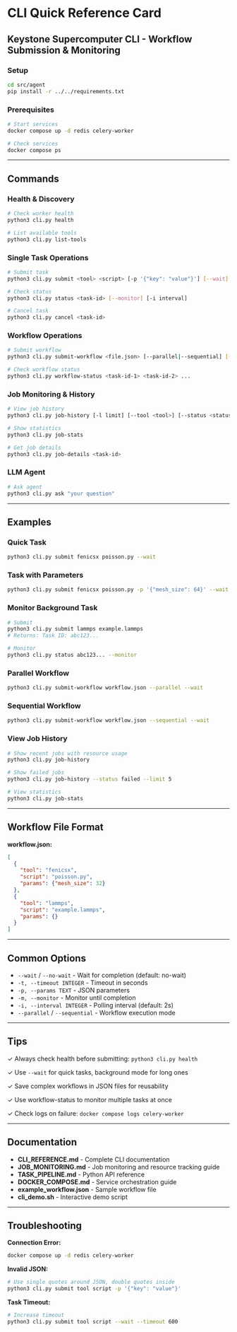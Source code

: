 # CLI Quick Reference Card

## Keystone Supercomputer CLI - Workflow Submission & Monitoring

### Setup
```bash
cd src/agent
pip install -r ../../requirements.txt
```

### Prerequisites
```bash
# Start services
docker compose up -d redis celery-worker

# Check services
docker compose ps
```

---

## Commands

### Health & Discovery
```bash
# Check worker health
python3 cli.py health

# List available tools
python3 cli.py list-tools
```

### Single Task Operations
```bash
# Submit task
python3 cli.py submit <tool> <script> [-p '{"key": "value"}'] [--wait] [-t timeout]

# Check status
python3 cli.py status <task-id> [--monitor] [-i interval]

# Cancel task
python3 cli.py cancel <task-id>
```

### Workflow Operations
```bash
# Submit workflow
python3 cli.py submit-workflow <file.json> [--parallel|--sequential] [--wait] [-t timeout]

# Check workflow status
python3 cli.py workflow-status <task-id-1> <task-id-2> ...
```

### Job Monitoring & History
```bash
# View job history
python3 cli.py job-history [-l limit] [--tool <tool>] [--status <status>]

# Show statistics
python3 cli.py job-stats

# Get job details
python3 cli.py job-details <task-id>
```

### LLM Agent
```bash
# Ask agent
python3 cli.py ask "your question"
```

---

## Examples

### Quick Task
```bash
python3 cli.py submit fenicsx poisson.py --wait
```

### Task with Parameters
```bash
python3 cli.py submit fenicsx poisson.py -p '{"mesh_size": 64}' --wait
```

### Monitor Background Task
```bash
# Submit
python3 cli.py submit lammps example.lammps
# Returns: Task ID: abc123...

# Monitor
python3 cli.py status abc123... --monitor
```

### Parallel Workflow
```bash
python3 cli.py submit-workflow workflow.json --parallel --wait
```

### Sequential Workflow
```bash
python3 cli.py submit-workflow workflow.json --sequential --wait
```

### View Job History
```bash
# Show recent jobs with resource usage
python3 cli.py job-history

# Show failed jobs
python3 cli.py job-history --status failed --limit 5

# View statistics
python3 cli.py job-stats
```

---

## Workflow File Format

**workflow.json:**
```json
[
  {
    "tool": "fenicsx",
    "script": "poisson.py",
    "params": {"mesh_size": 32}
  },
  {
    "tool": "lammps",
    "script": "example.lammps",
    "params": {}
  }
]
```

---

## Common Options

- `--wait` / `--no-wait` - Wait for completion (default: no-wait)
- `-t, --timeout INTEGER` - Timeout in seconds
- `-p, --params TEXT` - JSON parameters
- `-m, --monitor` - Monitor until completion
- `-i, --interval INTEGER` - Polling interval (default: 2s)
- `--parallel` / `--sequential` - Workflow execution mode

---

## Tips

✓ Always check health before submitting: `python3 cli.py health`

✓ Use `--wait` for quick tasks, background mode for long ones

✓ Save complex workflows in JSON files for reusability

✓ Use workflow-status to monitor multiple tasks at once

✓ Check logs on failure: `docker compose logs celery-worker`

---

## Documentation

- **CLI_REFERENCE.md** - Complete CLI documentation
- **JOB_MONITORING.md** - Job monitoring and resource tracking guide
- **TASK_PIPELINE.md** - Python API reference
- **DOCKER_COMPOSE.md** - Service orchestration guide
- **example_workflow.json** - Sample workflow file
- **cli_demo.sh** - Interactive demo script

---

## Troubleshooting

**Connection Error:**
```bash
docker compose up -d redis celery-worker
```

**Invalid JSON:**
```bash
# Use single quotes around JSON, double quotes inside
python3 cli.py submit tool script -p '{"key": "value"}'
```

**Task Timeout:**
```bash
# Increase timeout
python3 cli.py submit tool script --wait --timeout 600
```
